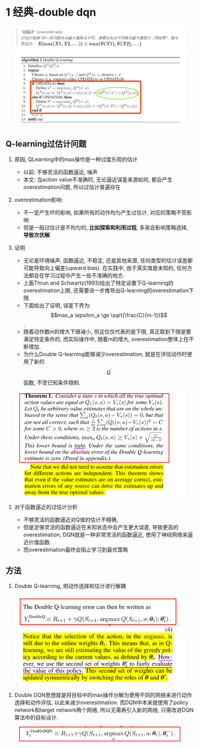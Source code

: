 # 1 经典-double dqn

<div style="text-align: center; width: 90%; margin: auto; ">
<img src="img/2021_04_07_15_04_24.png">
</div>

<div style="text-align: center; width: 90%; margin: auto; ">
<img src="img/2021_04_07_15_06_07.png">
</div>

## Q-learning过估计问题

1. 原因, QLearning中的max操作是一种过度乐观的估计

   - 以前: 不够灵活的函数逼近, 噪声
   - 本文:  当action value不准确时, 无论逼近误差来源如何, 都会产生overestimation问题, 所以过估计普遍存在

2. overestimation影响:

   - 不一定产生坏的影响, 如果所有的动作均匀产生过估计, 对应的策略不受影响
   - 但是一般过估计是不均匀的, **比如探索和利用过程**, 多易会影响策略选择, **导致次优解**.

3. 证明 

   - 无论是环境噪声, 函数逼近, 不稳定, 还是其他来源, 任何类型的估计误差都可能导致向上偏差(upward bias). 在实践中, 由于真实值是未知的, 任何方法都会在学习过程中产生一些不准确的地方. 
   - 上面Thrun and Schwartz(1993)给出了特定设置下Q-learning的overestimation上限, 还需要进一步推导出Q-learning的overestimation下限.
   - 下面给出了证明, 误差下界为: $$max_a \epsilon_a \ge \sqrt{\frac{C}{m-1}}$$. 
   - 随着动作数m的增大下限减小, 但这仅仅代表的是下限, 真正取到下限是要满足特定条件的, 而实际操作中, 随着m的增大, overestimation整体上在不断增加.
   - 为什么Double Q-learning能够减少overestimation, 就是在评估动作时使用了新的$$Q^{'}$$函数, 不受已知条件限制.

<div style="text-align: center; width: 90%; margin: auto; ">
<img src="img/2021_04_07_14_39_33.png">
</div>

1. 对于函数逼近的过估计分析

   - 不够灵活的函数逼近对Q值的估计不精确, 
   - 但是足够灵活的函数逼近在未知状态中会产生更大误差, 导致更高的overestimation, DQN就是一种非常灵活的函数逼近, 使用了神经网络来逼近价值函数.
   - 而overestimation最终会阻止学习到最优策略

## 方法

1. Double Q-learning, 把动作选择和估计进行解耦

<div style="text-align: center; width: 90%; margin: auto; ">
<img src="img/2021_04_07_14_40_37.png">
</div>

1. Double DQN思想就是将目标中的max操作分解为使用不同的网络来进行动作选择和动作评估, 以此来减少overestimation. 而DQN中本来就使用了policy network和target network两个网络, 所以无需再引入新的网络, 只需改进DQN算法中的目标设计.

<div style="text-align: center; width: 90%; margin: auto; ">
<img src="img/2021_04_07_14_41_36.png">
</div>
